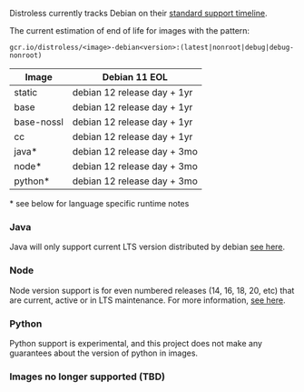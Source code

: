 Distroless currently tracks Debian on their [standard support timeline](https://wiki.debian.org/DebianReleases#Production_Releases).

The current estimation of end of life for images with the pattern:

`gcr.io/distroless/<image>-debian<version>:(latest|nonroot|debug|debug-nonroot)`

| Image       | Debian 11 EOL               |
| ----------- | --------------------------- |
| static      | debian 12 release day + 1yr |
| base        | debian 12 release day + 1yr |
| base-nossl  | debian 12 release day + 1yr |
| cc          | debian 12 release day + 1yr |
| java*       | debian 12 release day + 3mo |
| node*       | debian 12 release day + 3mo |
| python*     | debian 12 release day + 3mo |

\* see below for language specific runtime notes


### Java
Java will only support current LTS version distributed by debian [see here](https://wiki.debian.org/Java).

### Node
Node version support is for even numbered releases (14, 16, 18, 20, etc) that are current, active or in LTS maintenance. For more information, [see here](https://nodejs.org/en/about/releases/).

### Python
Python support is experimental, and this project does not make any guarantees about the version of python in images.

### Images no longer supported (TBD)
